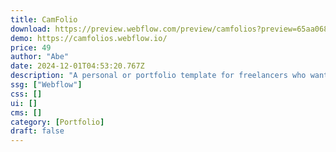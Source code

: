 ```yaml
---
title: CamFolio
download: https://preview.webflow.com/preview/camfolios?preview=65aa068f5275c64b72a5d8a110c45ab5
demo: https://camfolios.webflow.io/
price: 49
author: "Abe"
date: 2024-12-01T04:53:20.767Z
description: "A personal or portfolio template for freelancers who want a modern easy to use website."
ssg: ["Webflow"]
css: []
ui: []
cms: []
category: [Portfolio]
draft: false
---
```


